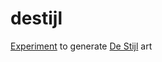 # destijl
[Experiment](http://www.derrickcraven.com/destijl) to generate [De Stijl](https://en.wikipedia.org/wiki/De_Stijl) art
